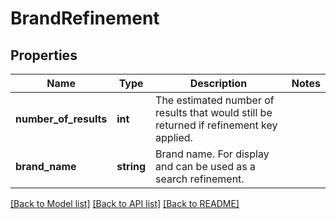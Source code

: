# BrandRefinement

## Properties
Name | Type | Description | Notes
------------ | ------------- | ------------- | -------------
**number_of_results** | **int** | The estimated number of results that would still be returned if refinement key applied. | 
**brand_name** | **string** | Brand name. For display and can be used as a search refinement. | 

[[Back to Model list]](../../README.md#documentation-for-models) [[Back to API list]](../../README.md#documentation-for-api-endpoints) [[Back to README]](../../README.md)


